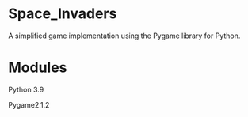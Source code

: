 # Space_Invaders
A simplified game implementation using the
Pygame library for Python.
# Modules
Python 3.9

Pygame2.1.2
